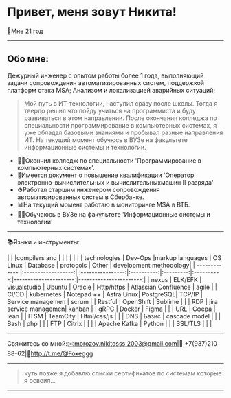 <html lang="en">
<head>
    <meta charset="UTF-8">
    <meta name="viewport" content="width=device-width, initial-scale=1.0">
    <link rel="stylesheet" href="styles.css">
</head>
<body> 
<div class="header">	
<H1>Привет, меня зовут Никита!</H1>
<p>👤Мне 21 год</p>
	
---

<h2>Обо мне:</h2>

<p> Дежурный инженер с опытом работы более 1 года, выполняющий задачи сопровождения автоматизированных систем,
поддержкой платформ стэка MSA; Анализом и локализацией аварийных ситуаций;

> Мой путь в ИТ-технологии, наступил сразу после школы. Тогда я твердо решил что пойду учиться на программиста и буду развиваться в этом направлении. После окончания колледжа по специальности программирование в компьютерных системах, я уже обладал базовыми знаниями и пробывал разные направления ИТ. На текущий момент обучюсь в ВУЗе на факультете информационные системы и технологии.</p>

- 🧑‍🎓Окончил колледж по специальности 'Программирование в компьютерных системах'.
- 🧰Имеется документ о повышение квалификации 'Оператор электронно-вычислительных и вычислительныхмашин II разряда'
- ⚙️Работал старшим инженером сопровождения автоматизированных систем в Сбербанке.
- 📊На текущий момент работаю в мониторинге MSA в ВТБ.
- 👨‍🎓Обучаюсь в ВУЗе на факультете 'Информационные системы и технологии'

---

</h2>📚Языки и инструменты:</h2>

| 		|         	     |compilers and 	 |	      |		  |	       |		       |   			|
| technologies	| Dev-Ops 	     |markup languages   | OS Linux   | Database  | protocols  | Other	       	       | development methodology|
| ------------- |:------------------:| :----------------:|:----------:|:---------:|:----------:|----------------------:|-----------------------:|
| nexus         | ELK/EFK	     | visualstudio	 | Ubuntu     | Oracle    | Http/https | Atlassian Confluence  | agile		 	|
| CI/CD	        | kubernetes	     | Notepad ++  	 | Astra Linux| PostgreSQL| TCP/IP     | Service managemen     | scrum	 	 	|
| Restful	| OpenShift          | Sublime	   	 | 	      | 	  | RDP	       | jira service managemen| kanban	 	 	|
| gRPC		| Docker             | Figma	  	 | 	      | 	  | URL	       | Сфера		       | lean		        | 
| ITSM		| TeamCity           | Html/сss/js	 | 	      | 	  | DNS	       | Базис		       | cascade model	 	|
| 		| Bash               | php	   	 | 	      | 	  | FTP	       | Citrix		       |			|
| 		| Apache Kafka       | Python		 | 	      | 	  | SSL/TLS    | 		       |			|

---

Свяжитесь со мной:✉️morozov.nikitosss.2003@gmail.com|📱 +7(937)210 88-62|💬http://t.me/@Foxeggg

---

> чуть позже я добавлю списки сертификатов по системам которые я освоил...

---

</div>
<div class="content">

</div>
</body>
</html>
